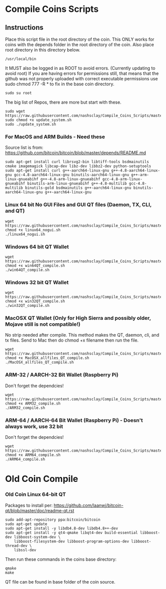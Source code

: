 # Compile Coins Scripts

## Instructions
Place this script file in the root directory of the coin. 
This ONLY works for coins with the depends folder in the root directory of the coin. 
Also place root directory in this directory below. 

```
/usr/local/bin
```


It MUST also be logged in as ROOT to avoid errors. (Currently updating to avoid root) If you are having errors for permissions still, that means that the github was not properly uploaded with correct executable permissions use sudo chmod 777 -R * to fix in the base coin directory.

```
sudo su root
```


The big list of Repos, there are more but start with these.

```
sudo wget https://raw.githubusercontent.com/nashsclay/Compile_Coins_Scripts/master/update_system.sh
sudo chmod +x update_system.sh
sudo ./update_system.sh
```

### For MacOS and ARM Builds - Need these
Source list is from: https://github.com/bitcoin/bitcoin/blob/master/depends/README.md 
```
sudo apt-get install curl librsvg2-bin libtiff-tools bsdmainutils cmake imagemagick libcap-dev libz-dev libbz2-dev python-setuptools
sudo apt-get install curl g++-aarch64-linux-gnu g++-4.8-aarch64-linux-gnu gcc-4.8-aarch64-linux-gnu binutils-aarch64-linux-gnu g++-arm-linux-gnueabihf g++-4.8-arm-linux-gnueabihf gcc-4.8-arm-linux-gnueabihf binutils-arm-linux-gnueabihf g++-4.8-multilib gcc-4.8-multilib binutils-gold bsdmainutils g++-aarch64-linux-gnu binutils-aarch64-linux-gnu g++-aarch64-linux-gnu
```


### Linux 64 bit No GUI Files and GUI QT files (Daemon, TX, CLI, and QT)
```
wget https://raw.githubusercontent.com/nashsclay/Compile_Coins_Scripts/master/linux64_nogui.sh
chmod +x linux64_nogui.sh
./linux64_nogui.sh
```


### Windows 64 bit QT Wallet
```
wget https://raw.githubusercontent.com/nashsclay/Compile_Coins_Scripts/master/win64QT_compile.sh
chmod +x win64QT_compile.sh
./win64QT_compile.sh
```


### Windows 32 bit QT Wallet
```
wget https://raw.githubusercontent.com/nashsclay/Compile_Coins_Scripts/master/win32QT_compile.sh
chmod +x win32QT_compile.sh
./win32QT_compile.sh
```


### MacOSX QT Wallet (Only for High Sierra and possibly older, Mojave still is not compatible!)
No strip needed after compile. This method makes the QT, daemon, cli, and tx files. Send to Mac then do chmod +x filename then run the file.

```
wget https://raw.githubusercontent.com/nashsclay/Compile_Coins_Scripts/master/MacOSX_allfiles_QT_compile.sh
chmod +x MacOSX_allfiles_QT_compile.sh
./MacOSX_allfiles_QT_compile.sh
```


### ARM-32 / AARCH-32 Bit Wallet (Raspberry Pi)
Don't forget the dependcies!
```
wget https://raw.githubusercontent.com/nashsclay/Compile_Coins_Scripts/master/ARM32_compile.sh
chmod +x ARM32_compile.sh
./ARM32_compile.sh
```

### ARM-64 / AARCH-64 Bit Wallet (Raspberry Pi) - Doesn't always work, use 32 bit
Don't forget the dependcies!
```
wget https://raw.githubusercontent.com/nashsclay/Compile_Coins_Scripts/master/ARM64_compile.sh
chmod +x ARM64_compile.sh
./ARM64_compile.sh
```

# Old Coin Compile

### Old Coin Linux 64-bit QT
Packages to install per: https://github.com/laanwj/bitcoin-qt/blob/master/doc/readme-qt.rst
```
sudo add-apt-repository ppa:bitcoin/bitcoin
sudo apt-get update
sudo apt-get install -y libdb4.8-dev libdb4.8++-dev
sudo apt-get install -y qt4-qmake libqt4-dev build-essential libboost-dev libboost-system-dev \
    libboost-filesystem-dev libboost-program-options-dev libboost-thread-dev \
    libssl-dev
```

Then run these commands in the coins base directory:

```
qmake
make
```

QT file can be found in base folder of the coin source.
